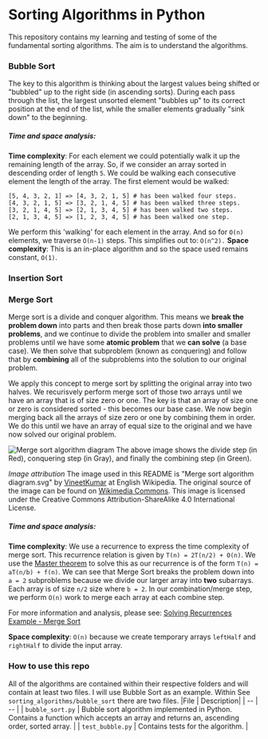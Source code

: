 # Sorting Algorithms in Python
This repository contains my learning and testing of some of the fundamental sorting algorithms. The aim is to understand the algorithms.

### Bubble Sort
The key to this algorithm is thinking about the largest values being shifted or "bubbled" up to the right side (in ascending sorts). During each pass through the list, the largest 
unsorted element "bubbles up" to its correct position at the end of the list, while the smaller elements gradually "sink down" to the beginning.

##### Time and space analysis:
**Time complexity**: For each element we could potentially walk it up the remaining length of the array. So, if we consider an array sorted in descending order of length `5`. 
We could be walking each consecutive element the length of the array. The first element would be walked:
```
[5, 4, 3, 2, 1] => [4, 3, 2, 1, 5] # has been walked four steps.
[4, 3, 2, 1, 5] => [3, 2, 1, 4, 5] # has been walked three steps.
[3, 2, 1, 4, 5] => [2, 1, 3, 4, 5] # has been walked two steps.
[2, 1, 3, 4, 5] => [1, 2, 3, 4, 5] # has been walked one step.
```
We perform this 'walking' for each element in the array. And so for `O(n)` elements, we traverse `O(n-1)` steps. This simplifies out to: `O(n^2).`
**Space complexity**: This is an in-place algorithm and so the space used remains constant, `O(1)`. 


### Insertion Sort

### Merge Sort
Merge sort is a divide and conquer algorithm. This means we **break the problem down** into parts and then break those parts down **into smaller problems**, and we continue to divide the problem into smaller and smaller problems until we have some **atomic problem** that we **can solve** (a base case). We then solve that subproblem (known as conquering) and follow that by **combining** all of the subproblems into the solution to our original problem. 

We apply this concept to merge sort by splitting the original array into two halves. We recurisvely perform merge sort of those two arrays until we have an array that is of size zero or one. The key is that an array of size one or zero is considered sorted - this becomes our base case. We now begin merging back all the arrays of size zero or one by combining them in order. We do this until we have an array of equal size to the original and we have now solved our original problem. 

![Merge sort algorithm diagram](https://upload.wikimedia.org/wikipedia/commons/thumb/e/e6/Merge_sort_algorithm_diagram.svg/600px-Merge_sort_algorithm_diagram.svg.png "Merge sort algorithm diagram")
The above image shows the divide step (in Red), conquering step (in Gray), and finally the combining step (in Green). 


*Image attribution*
The image used in this README is "Merge sort algorithm diagram.svg" by [VineetKumar](https://www.doorstop.net/#/) at English Wikipedia. The original source of the image can be found on [Wikimedia Commons](https://commons.wikimedia.org/wiki/File:Merge_sort_algorithm_diagram.svg). This image is licensed under the Creative Commons Attribution-ShareAlike 4.0 International License.

##### Time and space analysis:
**Time complexity**: We use a recurrence to express the time complexity of merge sort. This recurrence relation is given by `T(n) = 2T(n/2) + O(n)`. 
We use the [Master theorem](https://web.stanford.edu/class/archive/cs/cs161/cs161.1168/lecture3.pdf) to solve this as our recurrence is of the form `T(n) = aT(n/b) + f(n)`. 
We can see that Merge Sort breaks the problem down into `a = 2` subproblems because we divide our larger array into **two** subarrays. Each array is of size `n/2` size where `b = 2`. In our combination/merge step, we perform `O(n)` work to merge each array at each combine step. 

For more information and analysis, please see:
[Solving Recurrences Example - Merge Sort](https://www.youtube.com/watch?v=gvfWeX8GCS8)

**Space complexity**: `O(n)` because we create temporary arrays `leftHalf` and `rightHalf` to divide the input array.



### How to use this repo
All of the algorithms are contained within their respective folders and will contain at least two files. 
I will use Bubble Sort as an example. 
Within See `sorting_algorithms/bubble_sort` there are two files. 
|File | Description| 
| -- | -- | 
| `bubble_sort.py` | Bubble sort algorithm implemented in Python. Contains a function which accepts an array and returns an, ascending order, sorted array. |
| `test_bubble.py` | Contains tests for the algorithm. |
